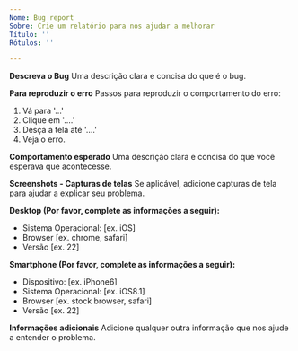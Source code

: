 ```yaml
---
Nome: Bug report
Sobre: Crie um relatório para nos ajudar a melhorar
Título: ''
Rótulos: ''

---
```


**Descreva o Bug**
Uma descrição clara e concisa do que é o bug.

**Para reproduzir o erro**
Passos para reproduzir o comportamento do erro:
1. Vá para '...'
2. Clique em '....'
3. Desça a tela até '....'
4. Veja o erro.

**Comportamento esperado**
Uma descrição clara e concisa do que você esperava que acontecesse.

**Screenshots - Capturas de telas**
Se aplicável, adicione capturas de tela para ajudar a explicar seu problema.

**Desktop (Por favor, complete as informações a seguir):**
 - Sistema Operacional: [ex. iOS]
 - Browser [ex. chrome, safari]
 - Versão [ex. 22]

**Smartphone (Por favor, complete as informações a seguir):**
 - Dispositivo: [ex. iPhone6]
 - Sistema Operacional: [ex. iOS8.1]
 - Browser [ex. stock browser, safari]
 - Versão [ex. 22]

**Informações adicionais**
Adicione qualquer outra informação que nos ajude a entender o problema.
